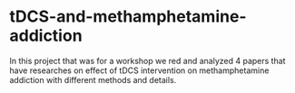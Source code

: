 # tDCS-and-methamphetamine-addiction
In this project that was for a workshop we red and analyzed 4 papers that have researches on effect of tDCS intervention on methamphetamine addiction with different methods and details.
